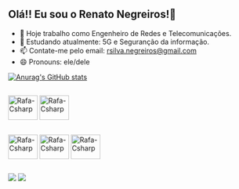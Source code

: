 ## Olá!! Eu sou o Renato Negreiros!👋

- 🔭 Hoje trabalho como Engenheiro de Redes e Telecomunicações.
- 🌱 Estudando atualmente: 5G e Seguranção da informação.
- 📫 Contate-me pelo email: rsilva.negreiros@gmail.com
- 😄 Pronouns: ele/dele

[![Anurag's GitHub stats](https://github-readme-stats.vercel.app/api?username=RsilvaNegreiros&show_icons=true&theme=vision-friendly-dark)](https://github.com/anuraghazra/github-readme-stats)


##

<div>
<img align="center" alt="Rafa-Csharp" height="50" width="60" src="https://img.shields.io/badge/HTML5-E34F26?style=for-the-badge&logo=html5&logoColor=white">
<img align="center" alt="Rafa-Csharp" height="50" width="60" src="https://img.shields.io/badge/Python-14354C?style=for-the-badge&logo=python&logoColor=white">
</div>

##

<div>
<img align="center" alt="Rafa-Csharp" height="50" width="60" src="https://img.shields.io/badge/Linux_Mint-87CF3E?style=for-the-badge&logo=linux-mint&logoColor=white">
<img align="center" alt="Rafa-Csharp" height="50" width="60" src="https://img.shields.io/badge/Ubuntu-E95420?style=for-the-badge&logo=ubuntu&logoColor=white">
<img align="center" alt="Rafa-Csharp" height="50" width="60" src="https://img.shields.io/badge/Windows-0078D6?style=for-the-badge&logo=windows&logoColor=white">

</div>

##
<div> 
  <a href="https://instagram.com/renato.negreiros" target="_blank"><img src="https://img.shields.io/badge/-Instagram-%23E4405F?style=for-the-badge&logo=instagram&logoColor=white" target="_blank"></a>
  <a href="https://www.linkedin.com/in/renato-negreiros-687046291" target="_blank"><img src="https://img.shields.io/badge/-LinkedIn-%230077B5?style=for-the-badge&logo=linkedin&logoColor=white" target="_blank">
  
  </a> 
</div>

